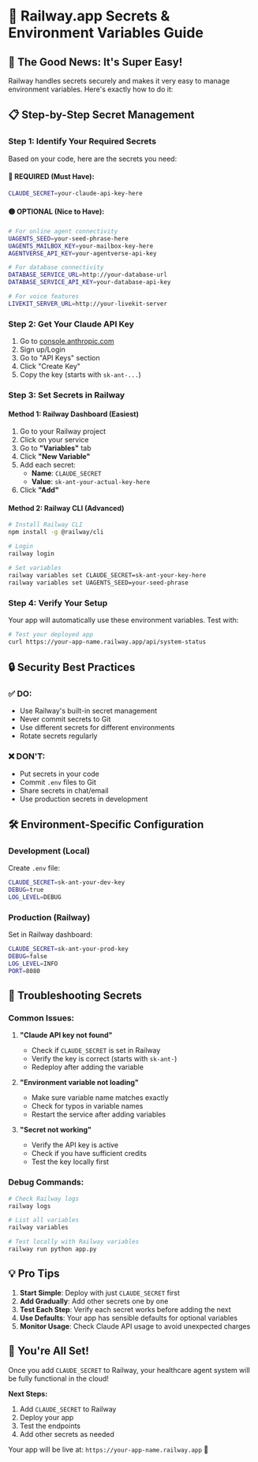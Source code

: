 # 🔐 Railway.app Secrets & Environment Variables Guide

## 🎯 **The Good News: It's Super Easy!**

Railway handles secrets securely and makes it very easy to manage environment variables. Here's exactly how to do it:

## 📋 **Step-by-Step Secret Management**

### **Step 1: Identify Your Required Secrets**

Based on your code, here are the secrets you need:

#### **🔴 REQUIRED (Must Have):**
```bash
CLAUDE_SECRET=your-claude-api-key-here
```

#### **🟡 OPTIONAL (Nice to Have):**
```bash
# For online agent connectivity
UAGENTS_SEED=your-seed-phrase-here
UAGENTS_MAILBOX_KEY=your-mailbox-key-here
AGENTVERSE_API_KEY=your-agentverse-api-key

# For database connectivity
DATABASE_SERVICE_URL=http://your-database-url
DATABASE_SERVICE_API_KEY=your-database-api-key

# For voice features
LIVEKIT_SERVER_URL=http://your-livekit-server
```

### **Step 2: Get Your Claude API Key**

1. Go to [console.anthropic.com](https://console.anthropic.com)
2. Sign up/Login
3. Go to "API Keys" section
4. Click "Create Key"
5. Copy the key (starts with `sk-ant-...`)

### **Step 3: Set Secrets in Railway**

#### **Method 1: Railway Dashboard (Easiest)**
1. Go to your Railway project
2. Click on your service
3. Go to **"Variables"** tab
4. Click **"New Variable"**
5. Add each secret:
   - **Name**: `CLAUDE_SECRET`
   - **Value**: `sk-ant-your-actual-key-here`
6. Click **"Add"**

#### **Method 2: Railway CLI (Advanced)**
```bash
# Install Railway CLI
npm install -g @railway/cli

# Login
railway login

# Set variables
railway variables set CLAUDE_SECRET=sk-ant-your-key-here
railway variables set UAGENTS_SEED=your-seed-phrase
```

### **Step 4: Verify Your Setup**

Your app will automatically use these environment variables. Test with:

```bash
# Test your deployed app
curl https://your-app-name.railway.app/api/system-status
```

## 🔒 **Security Best Practices**

### **✅ DO:**
- Use Railway's built-in secret management
- Never commit secrets to Git
- Use different secrets for different environments
- Rotate secrets regularly

### **❌ DON'T:**
- Put secrets in your code
- Commit `.env` files to Git
- Share secrets in chat/email
- Use production secrets in development

## 🛠️ **Environment-Specific Configuration**

### **Development (Local)**
Create `.env` file:
```bash
CLAUDE_SECRET=sk-ant-your-dev-key
DEBUG=true
LOG_LEVEL=DEBUG
```

### **Production (Railway)**
Set in Railway dashboard:
```bash
CLAUDE_SECRET=sk-ant-your-prod-key
DEBUG=false
LOG_LEVEL=INFO
PORT=8080
```

## 🚨 **Troubleshooting Secrets**

### **Common Issues:**

1. **"Claude API key not found"**
   - Check if `CLAUDE_SECRET` is set in Railway
   - Verify the key is correct (starts with `sk-ant-`)
   - Redeploy after adding the variable

2. **"Environment variable not loading"**
   - Make sure variable name matches exactly
   - Check for typos in variable names
   - Restart the service after adding variables

3. **"Secret not working"**
   - Verify the API key is active
   - Check if you have sufficient credits
   - Test the key locally first

### **Debug Commands:**
```bash
# Check Railway logs
railway logs

# List all variables
railway variables

# Test locally with Railway variables
railway run python app.py
```

## 💡 **Pro Tips**

1. **Start Simple**: Deploy with just `CLAUDE_SECRET` first
2. **Add Gradually**: Add other secrets one by one
3. **Test Each Step**: Verify each secret works before adding the next
4. **Use Defaults**: Your app has sensible defaults for optional variables
5. **Monitor Usage**: Check Claude API usage to avoid unexpected charges

## 🎉 **You're All Set!**

Once you add `CLAUDE_SECRET` to Railway, your healthcare agent system will be fully functional in the cloud!

**Next Steps:**
1. Add `CLAUDE_SECRET` to Railway
2. Deploy your app
3. Test the endpoints
4. Add other secrets as needed

Your app will be live at: `https://your-app-name.railway.app` 🚀
